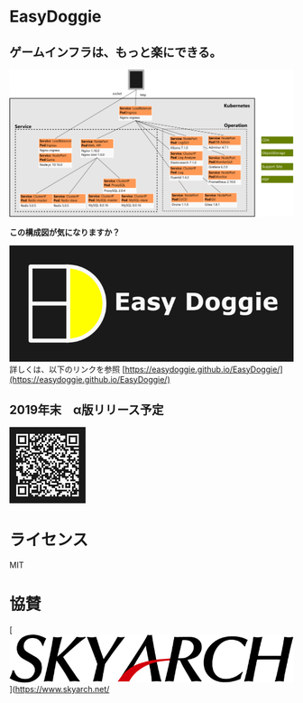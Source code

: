 # EasyDoggie
## ゲームインフラは、もっと楽にできる。

![structure](https://github.com/easydoggie/EasyDoggie/blob/master/images/structure.png)

**この構成図が気になりますか？**

![logo](https://github.com/easydoggie/EasyDoggie/blob/master/images/logo2.png)
詳しくは、以下のリンクを参照
[https://easydoggie.github.io/EasyDoggie/](https://easydoggie.github.io/EasyDoggie/)

## 2019年末　α版リリース予定
![qr](https://github.com/easydoggie/EasyDoggie/blob/master/images/easydoggie_qr2.png)

# ライセンス
MIT

# 協賛
[![skyarch](https://github.com/easydoggie/EasyDoggie/blob/master/images/skyarch.gif)](https://www.skyarch.net/